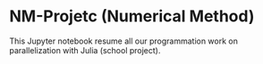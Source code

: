 # NM-Projetc (Numerical Method)

This Jupyter notebook resume all our programmation work on parallelization with Julia (school project).
